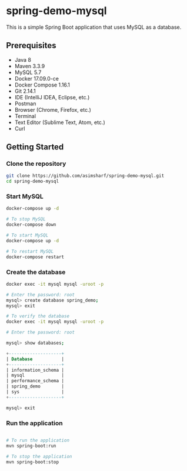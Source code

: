 # spring-demo-mysql

This is a simple Spring Boot application that uses MySQL as a database.

## Prerequisites

* Java 8
* Maven 3.3.9
* MySQL 5.7
* Docker 17.09.0-ce
* Docker Compose 1.16.1
* Git 2.14.1
* IDE (IntelliJ IDEA, Eclipse, etc.)
* Postman
* Browser (Chrome, Firefox, etc.)
* Terminal
* Text Editor (Sublime Text, Atom, etc.)
* Curl

## Getting Started

### Clone the repository

```bash
git clone https://github.com/asimsharf/spring-demo-mysql.git
cd spring-demo-mysql
```

### Start MySQL

```bash
docker-compose up -d

# To stop MySQL
docker-compose down

# To start MySQL
docker-compose up -d

# To restart MySQL
docker-compose restart
```

### Create the database

```bash
docker exec -it mysql mysql -uroot -p

# Enter the password: root
mysql> create database spring_demo;
mysql> exit

# To verify the database
docker exec -it mysql mysql -uroot -p

# Enter the password: root

mysql> show databases;
```

```sql
+--------------------+
| Database           |
+--------------------+
| information_schema |
| mysql              |
| performance_schema |
| spring_demo        |
| sys                |
+--------------------+

mysql> exit
```

### Run the application

```bash

# To run the application
mvn spring-boot:run

# To stop the application
mvn spring-boot:stop

